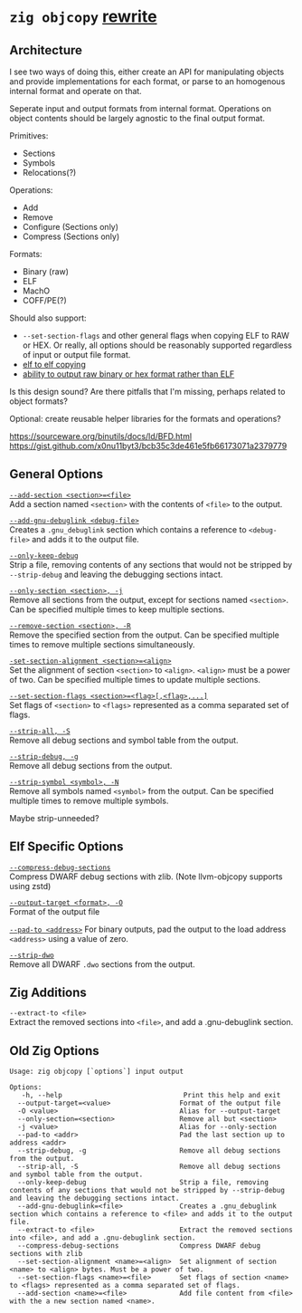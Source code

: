 # `zig objcopy` [rewrite](https://github.com/ziglang/zig/issues/24522)

## Architecture
I see two ways of doing this, either create an API for manipulating objects and provide implementations for each format, or parse to an homogenous internal format and operate on that.

Seperate input and output formats from internal format. Operations on object contents should be largely agnostic to the final output format.

Primitives:
 - Sections
 - Symbols
 - Relocations(?)

Operations:
 - Add
 - Remove
 - Configure (Sections only)
 - Compress  (Sections only)

Formats:
 - Binary (raw)
 - ELF
 - MachO
 - COFF/PE(?)

Should also support:
 - `--set-section-flags` and other general flags when copying ELF to RAW or HEX. Or really, all options should be reasonably supported regardless of input or output file format.
 - [elf to elf copying](https://github.com/ziglang/zig/issues/14717)
 - [ability to output raw binary or hex format rather than ELF](https://github.com/ziglang/zig/issues/2826)

Is this design sound? Are there pitfalls that I'm missing, perhaps related to object formats?

Optional: create reusable helper libraries for the formats and operations?

https://sourceware.org/binutils/docs/ld/BFD.html
https://gist.github.com/x0nu11byt3/bcb35c3de461e5fb66173071a2379779


## General Options

[`--add-section <section>=<file>`](https://llvm.org/docs/CommandGuide/llvm-objcopy.html#cmdoption-llvm-objcopy-add-section) \
    Add a section named `<section>` with the contents of `<file>` to the output. 

[`--add-gnu-debuglink <debug-file>`](https://llvm.org/docs/CommandGuide/llvm-objcopy.html#cmdoption-llvm-objcopy-add-gnu-debuglink) \
    Creates a `.gnu_debuglink` section which contains a reference to `<debug-file>` and adds it to the output file.


[`--only-keep-debug`](https://llvm.org/docs/CommandGuide/llvm-objcopy.html#cmdoption-llvm-objcopy-only-keep-debug) \
    Strip a file, removing contents of any sections that would not be stripped by `--strip-debug` and leaving the debugging sections intact.

[`--only-section <section>, -j`](https://llvm.org/docs/CommandGuide/llvm-objcopy.html#cmdoption-llvm-objcopy-only-section) \
    Remove all sections from the output, except for sections named `<section>`. Can be specified multiple times to keep multiple sections.

[`--remove-section <section>, -R`](https://llvm.org/docs/CommandGuide/llvm-objcopy.html#cmdoption-llvm-objcopy-remove-section) \
    Remove the specified section from the output. Can be specified multiple times to remove multiple sections simultaneously.

[`-set-section-alignment <section>=<align>`](https://llvm.org/docs/CommandGuide/llvm-objcopy.html#cmdoption-llvm-objcopy-set-section-alignment) \
    Set the alignment of section `<section>` to `<align>`. `<align>` must be a power of two. Can be specified multiple times to update multiple sections. 

[`--set-section-flags <section>=<flag>[,<flag>,...]`](https://llvm.org/docs/CommandGuide/llvm-objcopy.html#cmdoption-llvm-objcopy-set-section-flags) \
    Set flags of `<section>` to `<flags>` represented as a comma separated set of flags.

[`--strip-all, -S`](https://llvm.org/docs/CommandGuide/llvm-objcopy.html#cmdoption-llvm-objcopy-strip-all) \
    Remove all debug sections and symbol table from the output.

[`--strip-debug, -g`](https://llvm.org/docs/CommandGuide/llvm-objcopy.html#cmdoption-llvm-objcopy-strip-debug) \
    Remove all debug sections from the output.
   
[`--strip-symbol <symbol>, -N`](https://llvm.org/docs/CommandGuide/llvm-objcopy.html#cmdoption-llvm-objcopy-strip-symbol) \
    Remove all symbols named `<symbol>` from the output. Can be specified multiple times to remove multiple symbols.

Maybe strip-unneeded?

## Elf Specific Options
[`--compress-debug-sections`](https://llvm.org/docs/CommandGuide/llvm-objcopy.html#cmdoption-llvm-objcopy-compress-debug-sections) \
    Compress DWARF debug sections with zlib. (Note llvm-objcopy supports using zstd)

[`--output-target <format>, -O`](https://llvm.org/docs/CommandGuide/llvm-objcopy.html#cmdoption-llvm-objcopy-output-target) \
    Format of the output file

[`--pad-to <address>`](https://llvm.org/docs/CommandGuide/llvm-objcopy.html#cmdoption-llvm-objcopy-pad-to)
For binary outputs, pad the output to the load address `<address>` using a value of zero.

[`--strip-dwo`](https://llvm.org/docs/CommandGuide/llvm-objcopy.html#cmdoption-llvm-objcopy-strip-dwo) \
    Remove all DWARF `.dwo` sections from the output.


## Zig Additions
`--extract-to <file>` \
    Extract the removed sections into `<file>`, and add a .gnu-debuglink section.



## Old Zig Options
```
Usage: zig objcopy [`options`] input output

Options:
   -h, --help                              Print this help and exit
  --output-target=<value>                 Format of the output file
  -O <value>                              Alias for --output-target
  --only-section=<section>                Remove all but <section>
  -j <value>                              Alias for --only-section
  --pad-to <addr>                         Pad the last section up to address <addr>
  --strip-debug, -g                       Remove all debug sections from the output.
  --strip-all, -S                         Remove all debug sections and symbol table from the output.
  --only-keep-debug                       Strip a file, removing contents of any sections that would not be stripped by --strip-debug and leaving the debugging sections intact.
  --add-gnu-debuglink=<file>              Creates a .gnu_debuglink section which contains a reference to <file> and adds it to the output file.
  --extract-to <file>                     Extract the removed sections into <file>, and add a .gnu-debuglink section.
  --compress-debug-sections               Compress DWARF debug sections with zlib
  --set-section-alignment <name>=<align>  Set alignment of section <name> to <align> bytes. Must be a power of two.
  --set-section-flags <name>=<file>       Set flags of section <name> to <flags> represented as a comma separated set of flags.
  --add-section <name>=<file>             Add file content from <file> with the a new section named <name>.
```
